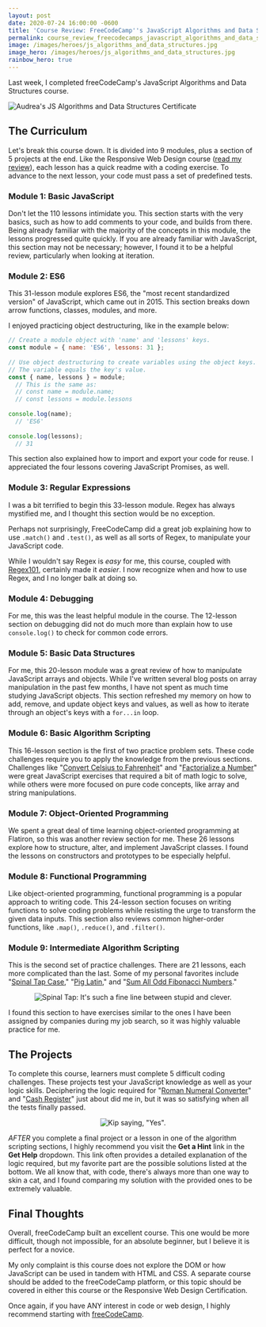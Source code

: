 ```yaml
---
layout: post
date: 2020-07-24 16:00:00 -0600
title: 'Course Review: FreeCodeCamp''s JavaScript Algorithms and Data Structures'
permalink: course_review_freecodecamps_javascript_algorithms_and_data_structures'
image: /images/heroes/js_algorithms_and_data_structures.jpg
image_hero: /images/heroes/js_algorithms_and_data_structures.jpg
rainbow_hero: true
---
```

Last week, I completed freeCodeCamp's JavaScript Algorithms and Data Structures course.

![Audrea's JS Algorithms and Data Structures Certificate](/images/fcc-js-algorithms-cert.jpg)

## The Curriculum

Let's break this course down. It is divided into 9 modules, plus a section of 5 projects at the end. Like the Responsive Web Design course ([read my review](https://www.codewitch.dev/course_review_freecodecamps_responsive_web_design "Course Review: FCC's Responsive Web Design")), each lesson has a quick readme with a coding exercise. To advance to the next lesson, your code must pass a set of predefined tests.

### Module 1: Basic JavaScript

Don't let the 110 lessons intimidate you. This section starts with the very basics, such as how to add comments to your code, and builds from there. Being already familiar with the majority of the concepts in this module, the lessons progressed quite quickly. If you are already familiar with JavaScript, this section may not be necessary; however, I found it to be a helpful review, particularly when looking at iteration.

### Module 2: ES6

This 31-lesson module explores ES6, the "most recent standardized version" of JavaScript, which came out in 2015. This section breaks down arrow functions, classes, modules, and more.

I enjoyed practicing object destructuring, like in the example below:

```JavaScript
// Create a module object with 'name' and 'lessons' keys.
const module = { name: 'ES6', lessons: 31 };
    
// Use object destructuring to create variables using the object keys.
// The variable equals the key's value.
const { name, lessons } = module;
  // This is the same as:
  // const name = module.name;
  // const lessons = module.lessons
    
console.log(name);
  // 'ES6'
    
console.log(lessons);
  // 31
```

This section also explained how to import and export your code for reuse. I appreciated the four lessons covering JavaScript Promises, as well.

### Module 3: Regular Expressions

I was a bit terrified to begin this 33-lesson module. Regex has always mystified me, and I thought this section would be no exception.

Perhaps not surprisingly, FreeCodeCamp did a great job explaining how to use `.match()` and `.test()`, as well as all sorts of Regex, to manipulate your JavaScript code.

While I wouldn't say Regex is _easy_ for me, this course, coupled with [Regex101](https://regex101.com/ "Regex 101"), certainly made it _easier_. I now recognize when and how to use Regex, and I no longer balk at doing so.

### Module 4: Debugging

For me, this was the least helpful module in the course. The 12-lesson section on debugging did not do much more than explain how to use `console.log()` to check for common code errors.

### Module 5: Basic Data Structures

For me, this 20-lesson module was a great review of how to manipulate JavaScript arrays and objects. While I've written several blog posts on array manipulation in the past few months, I have not spent as much time studying JavaScript objects. This section refreshed my memory on how to add, remove, and update object keys and values, as well as how to iterate through an object's keys with a `for...in` loop.

### Module 6: Basic Algorithm Scripting

This 16-lesson section is the first of two practice problem sets. These code challenges require you to apply the knowledge from the previous sections.  Challenges like "[Convert Celsius to Fahrenheit](https://www.freecodecamp.org/learn/javascript-algorithms-and-data-structures/basic-algorithm-scripting/convert-celsius-to-fahrenheit)" and "[Factorialize a Number](https://www.freecodecamp.org/learn/javascript-algorithms-and-data-structures/basic-algorithm-scripting/factorialize-a-number)" were great JavaScript exercises that required a bit of math logic to solve, while others were more focused on pure code concepts, like array and string manipulations.

### Module 7: Object-Oriented Programming

We spent a great deal of time learning object-oriented programming at Flatiron, so this was another review section for me. These 26 lessons explore how to structure, alter, and implement JavaScript classes. I found the lessons on constructors and prototypes to be especially helpful.

### Module 8: Functional Programming

Like object-oriented programming, functional programming is a popular approach to writing code.  This 24-lesson section focuses on writing functions to solve coding problems while resisting the urge to transform the given data inputs. This section also reviews common higher-order functions, like `.map()`, `.reduce()`, and `.filter()`.

### Module 9: Intermediate Algorithm Scripting

This is the second set of practice challenges. There are 21 lessons, each more complicated than the last. Some of my personal favorites include "[Spinal Tap Case](https://www.freecodecamp.org/learn/javascript-algorithms-and-data-structures/intermediate-algorithm-scripting/spinal-tap-case)," "[Pig Latin](https://www.freecodecamp.org/learn/javascript-algorithms-and-data-structures/intermediate-algorithm-scripting/pig-latin)," and "[Sum All Odd Fibonacci Numbers](https://www.freecodecamp.org/learn/javascript-algorithms-and-data-structures/intermediate-algorithm-scripting/sum-all-odd-fibonacci-numbers)."

<center>
<img src='https://media.giphy.com/media/PJoFStRf6SEEw/source.gif' alt="Spinal Tap: It's such a fine line between stupid and clever.">
</center>

I found this section to have exercises similar to the ones I have been assigned by companies during my job search, so it was highly valuable practice for me.

## The Projects

To complete this course, learners must complete 5 difficult coding challenges. These projects test your JavaScript knowledge as well as your logic skills. Deciphering the logic required for "[Roman Numeral Converter](https://www.freecodecamp.org/learn/javascript-algorithms-and-data-structures/javascript-algorithms-and-data-structures-projects/roman-numeral-converter)" and "[Cash Register](https://www.freecodecamp.org/learn/javascript-algorithms-and-data-structures/javascript-algorithms-and-data-structures-projects/cash-register)" just about did me in, but it was so satisfying when all the tests finally passed.

<center>
<img src='https://media.giphy.com/media/89x4osEodHEoo/source.gif' alt='Kip saying, "Yes".'>
</center>

_AFTER_ you complete a final project or a lesson in one of the algorithm scripting sections, I highly recommend you visit the **Get a Hint** link in the **Get Help** dropdown. This link often provides a detailed explanation of the logic required, but my favorite part are the possible solutions listed at the bottom. We all know that, with code, there's always more than one way to skin a cat, and I found comparing my solution with the provided ones to be extremely valuable. 

## Final Thoughts

Overall, freeCodeCamp built an excellent course. This one would be more difficult, though not impossible, for an absolute beginner, but I believe it is perfect for a novice. 

My only complaint is this course does not explore the DOM or how JavaScript can be used in tandem with HTML and CSS. A separate course should be added to the freeCodeCamp platform, or this topic should be covered in either this course or the Responsive Web Design Certification.  

Once again, if you have ANY interest in code or web design, I highly recommend starting with [freeCodeCamp](https://www.freecodecamp.org/learn/).
